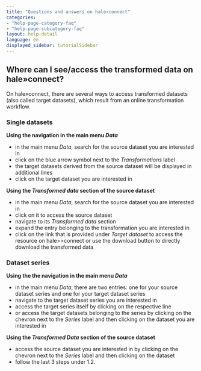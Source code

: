 ```yaml
---
title: "Questions and answers on hale»connect"
categories:
- "help-page-category-faq"
- "help-page-subcategory-faq"
layout: help-detail
language: en
displayed_sidebar: tutorialSidebar
---
```


<h2>Where can I see/access the transformed data on hale»connect?</h2>

On hale»connect, there are several ways to access transformed datasets (also called target datasets), which result from an online transformation workflow.

### Single datasets ###

**Using the navigation in the main menu <i>Data</i>**
- in the main menu <i>Data</i>, search for the source dataset you are interested in
- click on the blue arrow symbol next to the <i>Transformations</i> label
- the target datasets derived from the source dataset will be displayed in additional lines
- click on the target dataset you are interested in 

**Using the <i>Transformed data</i> section of the source dataset**
- in the main menu <i>Data</i>, search for the source dataset you are interested in
- click on it to access the source dataset
- navigate to its <i>Transformed data</i> section
- expand the entry belonging to the transformation you are interested in
- click on the link that is provided under <i>Target dataset</i> to access the resource on hale>>connect or use the download button to directly download the transformed data

### Dataset series ###

**Using the the navigation in the main menu <i>Data</i>**
- in the main menu <i>Data</i>, there are two entries: one for your source dataset series and one for your target dataset series
- navigate to the target dataset series you are interested in
- access the target series itself by clicking on the respective line
- or access the target datasets belonging to the series by clicking on the chevron next to the <i>Series</i> label and then clicking on the dataset you are interested in

**Using the <i>Transformed Data</i> section of the source dataset**
- access the source dataset you are interested in by clicking on the chevron next to the <i>Series</i> label and then clicking on the dataset	
- follow the last 3 steps under 1.2.
